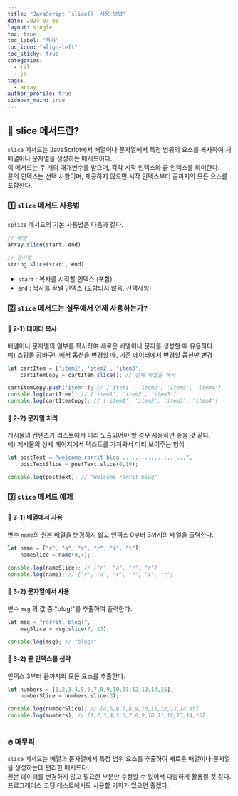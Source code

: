 ```yaml
---
title: "JavaScript `slice()` 사용 방법"
date: 2024-07-08
layout: single
toc: true
toc_label: "목차"
toc_icon: "align-left"
toc_sticky: true
categories:
  - til
  - js
tags:
  - array
author_profile: true
sidebar_main: true
---
```


## :ledger: slice 메서드란?

`slice` 메서드는 JavaScript에서 배열이나 문자열에서 특정 범위의 요소를 복사하여 새 배열이나 문자열을 생성하는 메서드이다.<br/>
이 메서드는 두 개의 매개변수를 받으며, 각각 시작 인덱스와 끝 인덱스를 의미한다.<br/>
끝의 인덱스는 선택 사항이며, 제공하지 않으면 시작 인덱스부터 끝까지의 모든 요소를 포함한다.


### :one: `slice` 메서드 사용법
`splice` 메서드의 기본 사용법은 다음과 같다.

```javascript
// 배열
array.slice(start, end)

// 문자열
string.slice(start, end)
```

   - `start` : 복사를 시작할 인덱스 (포함)
   - `end` : 복사를 끝낼 인덱스 (포함되지 않음, 선택사항)


### :two: `slice` 메서드는 실무에서 언제 사용하는가?

#### :pushpin: 2-1) 데이터 복사
배열이나 문자열의 일부를 복사하여 새로운 배열이나 문자를 생성할 때 유용하다.<br/>
예) 쇼핑몰 장바구니에서 옵션을 변경할 때, 기존 데이터에서 변경할 옵션만 변경

```javascript
let cartItem = ['item1', 'item2', 'item3'],
    cartItemCopy = cartItem.slice(); // 전체 배열을 복사

cartItemCopy.push('item4'); // ['item1', 'item2', 'item3', 'item4']
console.log(cartItem); // ['item1', 'item2', 'item3']
console.log(cartItemCopy); // ['item1', 'item2', 'item3', 'item4']
```

#### :pushpin: 2-2) 문자열 처리
게시물의 컨텐츠가 리스트에서 미리 노출되어야 할 경우 사용하면 좋을 것 같다.<br/>
예) 게시물의 상세 페이지에서 텍스트를 가져와서 미리 보여주는 형식

```javascript
let postText = "welcome rarrit blog ....................",
    postTextSlice = postText.slice(0,19); 

console.log(postText); // "Welcome rarrit blog"
```

### :three: `slice` 메서드 예제

#### :pushpin: 3-1) 배열에서 사용
변수 `name`의 원본 배열을 변경하지 않고 인덱스 0부터 3까지의 배열을 출력한다.

```javascript
let name = ["r", "a", "r", "r", "i", "t"],
    nameSlice = name(0,4);

console.log(nameSlice); // ["r", "a", "r", "r"]
console.log(name); // ["r", "a", "r", "r", "i", "t"]
```

#### :pushpin: 3-2) 문자열에서 사용
변수 `msg` 의 값 중 "blog!"를 추출하여 출력한다.

```javascript
let msg = "rarrit, blog!",
    msgSlice = msg.slice(7, 13);

console.log(msg); // "blog!"
```

#### :pushpin: 3-2) 끝 인덱스를 생략
인덱스 3부터 끝까지의 모든 요소를 추출한다.

```javascript
let numbers = [1,2,3,4,5,6,7,8,9,10,11,12,13,14,15],
    numberSlice = numbers.slice(3);

console.log(numberSlice); // [4,5,6,7,8,9,10,11,12,13,14,15]
console.log(mumbers); // [1,2,3,4,5,6,7,8,9,10,11,12,13,14,15]
    
```

### :fire: 마무리
`slice` 메서드는 배열과 문자열에서 특정 범위 요소를 추출하여 새로운 배열이나 문자열을 생성하는데 편리한 메서드다.<br/>
원본 데이터를 변경하지 않고 필요한 부분만 수정할 수 있어서 다양하게 활용될 것 같다.<br/>
프로그래머스 코딩 테스트에서도 사용할 기회가 있으면 좋겠다.


